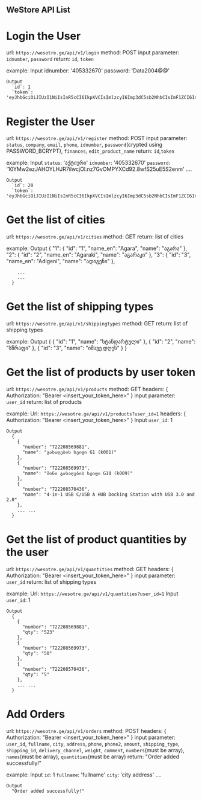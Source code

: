 ## WeStore API List ##

# Login the User
  url: `https://wesotre.ge/api/v1/login`
  method: POST
  input parameter:
    `idnumber`, `password`
  return:
    `id`, `token`

  example:
    Input
      idnumber: '405332670'
      password: 'Data2004@@'

    Output
      `id`: 1
      `token`: 'eyJhbGciOiJIUzI1NiIsInR5cCI6IkpXVCIsImlzcyI6Imp3dC5sb2NhbCIsImF1ZCI6InRva2VuQHdlc3RvcmUuZ2UifQ.eyJpZCI6IjEiLCJpZG51bWJlciI6IjQwNTMzMjY3MCIsImlzcyI6Imp3dC5sb2NhbCIsImF1ZCI6InRva2VuQHdlc3RvcmUuZ2UiLCJleHAiOjE3MTI1ODkzMTN9.q8RvbOWCGeb26HqQT1LyKG0qWl0tHKMWX2_mWaEFLjc'


# Register the User
  url: `https://wesotre.ge/api/v1/register`
  method: POST
  input parameter:
    `status`, `company`, `email`, `phone`, `idnumber`, `password`(crypted using PASSWORD_BCRYPT), `finances`, `edit_product_name` 
  return:
    `id`,`token`

  example:
    Input
      `status`: 'აქტიური'
      `idnumber`: '405332670'
      `password`: '$10$YMw2ezJAHOYLHJR7ilwcjOl.nz7GvOMPYXCd92.8wfS25uE5S2enm'
      ....

    Output
      `id`: 20
      `token`: 'eyJhbGciOiJIUzI1NiIsInR5cCI6IkpXVCIsImlzcyI6Imp3dC5sb2NhbCIsImF1ZCI6InRva2VuQHdlc3RvcmUuZ2UifQ.eyJpZCI6IjEiLCJpZG51bWJlciI6IjQwNTMzMjY3MCIsImlzcyI6Imp3dC5sb2NhbCIsImF1ZCI6InRva2VuQHdlc3RvcmUuZ2UiLCJleHAiOjE3MTI1ODkzMTN9.q8RvbOWCGeb26HqQT1LyKG0qWl0tHKMWX2_mWaEFLjc'


# Get the list of cities
  url: `https://wesotre.ge/api/v1/cities`
  method: GET
  return:
    list of cities

  example:
    Output
      {
        "1": {
            "id": "1",
            "name_en": "Agara",
            "name": "აგარა"
        },
        "2": {
            "id": "2",
            "name_en": "Agaraki",
            "name": "აგარაკი"
        },
        "3": {
            "id": "3",
            "name_en": "Adigeni",
            "name": "ადიგენი"
        },

        ...
        ...
      }


# Get the list of shipping types
  url: `https://wesotre.ge/api/v1/shippingtypes`
  method: GET
  return:
    list of shipping types

  example:
    Output
      {
        {
          "id": "1",
          "name": "სტანდარტული"
        },
        {
          "id": "2",
          "name": "სწრაფი"
        },
        {
          "id": "3",
          "name": "იმავე დღეს"
        }
      }


# Get the list of products by user token
  url: `https://wesotre.ge/api/v1/products`
  method: GET
  headers: {
    Authorization: "Bearer <insert_your_token_here>"
  }
  input parameter:
    `user_id`
  return:
    list of products

  example:
    Url:  `https://wesotre.ge/api/v1/products?user_id=1`
    headers: {
      Authorization: "Bearer <insert_your_token_here>"
    }
    Input
      `user_id`: 1

    Output
      {
        {
          "number": "722208569881",
          "name": "გასაღების სეიფი G1 (k001)"
        },
        {
          "number": "722208569973",
          "name": "მინი გასაღების სეიფი G10 (k009)"
        },
        {
          "number": "722208570436",
          "name": "4-in-1 USB C/USB A HUB Docking Station with USB 3.0 and 2.0"
        },
        ... ...
      }


# Get the list of product quantities by the user
  url: `https://wesotre.ge/api/v1/quantities`
  method: GET
  headers: {
    Authorization: "Bearer <insert_your_token_here>"
  }
  input parameter:
    `user_id`
  return:
    list of shipping types

  example:
    Url: `https://wesotre.ge/api/v1/quantities?user_id=1`
    Input
      `user_id`: 1

    Output
      {
        {
          "number": "722208569881",
          "qty": "523"
        },
        {
          "number": "722208569973",
          "qty": "50"
        },
        {
          "number": "722208570436",
          "qty": "5"
        },
        ... ...
      }


# Add Orders
  url: `https://wesotre.ge/api/v1/orders`
  method: POST
  headers: {
    Authorization: "Bearer <insert_your_token_here>"
  }
  input parameter:
    `user_id`, `fullname`, `city`, `address`, `phone`, `phone2`, `amount`, `shipping_type`, `shipping_id`, 
    `delivery_channel`, `weight`, `comment`, `numbers`(must be array), `names`(must be array), `quantities`(must be array)
  return:
    "Order added successfully!"

  example:
    Input
      `id`: 1
      `fullname`: 'fullname'
      `city`: 'city address'
      ....

    Output
      "Order added successfully!"